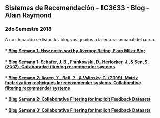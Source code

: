 ## Sistemas de Recomendación - IIC3633 - Blog - Alain Raymond
### 2do Semestre 2018

A continuación se listan los blogs asignados a la lectura semanal del curso.

#### * [Blog Semana 1:  How not to sort by Average Rating, Evan Miller Blog](https://github.com/alainray/recsys/blob/master/week1/semana11.md)

#### * [Blog Semana 1:  Schafer, J. B., Frankowski, D., Herlocker, J., & Sen, S. (2007). Collaborative filtering recommender systems](https://github.com/alainray/recsys/blob/master/week1/semana12.md)

#### * [Blog Semana 2:  Koren, Y., Bell, R., & Volinsky, C. (2009). Matrix factorization techniques for recommender systems. Collaborative filtering recommender systems](https://github.com/alainray/recsys/blob/master/week2/semana21.md)

#### * [Blog Semana 2: Collaborative Filtering for Implicit Feedback Datasets](https://github.com/alainray/recsys/blob/master/week2/semana22.md)

#### * [Blog Semana 3: Collaborative Filtering for Implicit Feedback Datasets](https://github.com/alainray/recsys/blob/master/week3/semana31.md)
